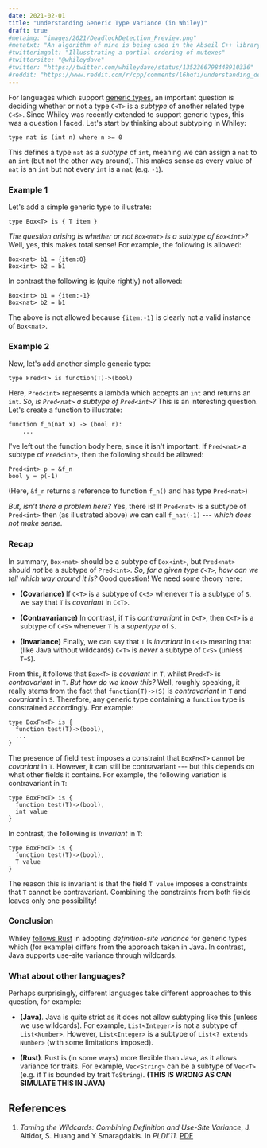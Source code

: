 ```yaml
---
date: 2021-02-01
title: "Understanding Generic Type Variance (in Whiley)"
draft: true
#metaimg: "images/2021/DeadlockDetection_Preview.png"
#metatxt: "An algorithm of mine is being used in the Abseil C++ library for dynamic deadlock detection.  So, I thought I would give an overview of how it works."
#twitterimgalt: "Illusstrating a partial ordering of mutexes"
#twittersite: "@whileydave"
#twitter: "https://twitter.com/whileydave/status/1352366798448910336"
#reddit: "https://www.reddit.com/r/cpp/comments/l6hqfi/understanding_deadlock_detection_in_abseil/"
---
```


For languages which support [generic
types](https://en.wikipedia.org/wiki/Parametric_polymorphism), an
important question is deciding whether or not a type `C<T>` is a
_subtype_ of another related type `C<S>`.  Since Whiley was recently
extended to support generic types, this was a question I faced.  Let's
start by thinking about subtyping in Whiley:

```[whiley]
type nat is (int n) where n >= 0
```
This defines a type `nat` as a _subtype_ of `int`, meaning we can assign a `nat` to an `int` (but not the other way around).  This makes sense as every value of `nat` is an `int` but not every `int` is a `nat` (e.g. `-1`).

### Example 1
Let's add a simple generic type to illustrate:

```
type Box<T> is { T item }
```

_The question arising is whether or not `Box<nat>` is a subtype of `Box<int>`?_ Well, yes, this makes total sense!  For example, the following is allowed:

```
Box<nat> b1 = {item:0}
Box<int> b2 = b1
```

In contrast the following is (quite rightly) not allowed:

```
Box<int> b1 = {item:-1}
Box<nat> b2 = b1
```

The above is not allowed because `{item:-1}` is clearly not a valid instance of `Box<nat>`.

### Example 2

Now, let's add another simple generic type:

```
type Pred<T> is function(T)->(bool)
```

Here, `Pred<int>` represents a lambda which accepts an `int` and
returns an `int`.  _So, is `Pred<nat>` a subtype of `Pred<int>`?_  This is an interesting question.  Let's create a function to illustrate:

```
function f_n(nat x) -> (bool r):
    ...
```

I've left out the function body here, since it isn't important.  If `Pred<nat>` a subtype of `Pred<int>`, then the following should be allowed:

```
Pred<int> p = &f_n
bool y = p(-1)
```

(Here, `&f_n` returns a reference to function `f_n()` and has type `Pred<nat>`) 

_But, isn't there a problem here?_  Yes, there is!  If `Pred<nat>` is a subtype of `Pred<int>` then (as illustrated above) we can call `f_nat(-1)` --- _which does not make sense_.

### Recap

In summary, `Box<nat>` should be a subtype of `Box<int>`, but `Pred<nat>` should *not* be a subtype of `Pred<int>`.  _So, for a given type `C<T>`, how can we tell which way around it is?_  Good question! We need some theory here:

   * **(Covariance)** If `C<T>` is a subtype of `C<S>` whenever `T` is
a subtype of `S`, we say that `T` is _covariant_ in `C<T>`.

   * **(Contravariance)** In
contrast, if `T` is _contravariant_ in `C<T>`, then `C<T>` is a
subtype of `C<S>` whenever `T` is a _supertype_ of `S`.

   * **(Invariance)** Finally, we can say that `T` is _invariant_ in
`C<T>` meaning that (like Java without wildcards) `C<T>` is _never_ a
subtype of `C<S>` (unless `T=S`).

From this, it follows that `Box<T>` is _covariant_ in `T`, whilst `Pred<T>` is _contravariant_ in `T`.  _But how do we know this?_  Well, roughly speaking, it really stems from the fact that `function(T)->(S)` is _contravariant_ in `T` and _covariant_ in `S`.  Therefore, any generic type containing a `function` type is constrained accordingly.  For example:

```
type BoxFn<T> is {
  function test(T)->(bool),
  ...
}
```
The presence of field `test` imposes a constraint that `BoxFn<T>` cannot be _covariant_ in `T`.  However, it can still be contravariant --- but this depends on what other fields it contains.  For example, the following variation is contravariant in `T`:
```
type BoxFn<T> is {
  function test(T)->(bool),
  int value
}
```
In contrast, the following is _invariant_ in `T`:
```
type BoxFn<T> is {
  function test(T)->(bool),
  T value
}
```
The reason this is invariant is that the field `T value` imposes a constraints that `T` cannot be contravariant.  Combining the constraints from both fields leaves only one possibility!

### Conclusion

Whiley [follows
Rust](https://rustc-dev-guide.rust-lang.org/variance.html) in adopting
_definition-site variance_ for generic types which (for example)
differs from the approach taken in Java.  In contrast, Java supports
use-site variance through wildcards.

### What about other languages?

Perhaps surprisingly,
different languages take different approaches to this question, for
example:

  * **(Java)**.  Java is quite strict as it does not allow subtyping
like this (unless we use wildcards).  For example, `List<Integer>` is
not a subtype of `List<Number>`.  However, `List<Integer>` is a
subtype of `List<? extends Number>` (with some limitations imposed).

  * **(Rust)**.  Rust is (in some ways) more flexible than Java, as it
      allows variance for traits.  For example, `Vec<String>` can be a
      subtype of `Vec<T>` (e.g. if `T` is bounded by trait
      `ToString`).  **(THIS IS WRONG AS CAN SIMULATE THIS IN JAVA)**

## References

   1. _Taming the Wildcards: Combining Definition and Use-Site Variance_, J. Altidor, S. Huang and Y Smaragdakis.  In _PLDI'11_.  [PDF](https://yanniss.github.io/variance-pldi11.pdf)


